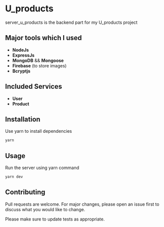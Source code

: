 # U_products

server_u_products is the backend part for my U_products project

## Major tools which I used
* **NodeJs**
* **ExpressJs**
* **MongoDB** && **Mongoose**
* **Firebase** (to store images)
* **Bcryptjs**


## Included Services
* **User**
* **Product**

## Installation

Use yarn to install dependencies

```bash
yarn
```

## Usage
Run the server using yarn command
```bash
yarn dev
```
## Contributing

Pull requests are welcome. For major changes, please open an issue first
to discuss what you would like to change.

Please make sure to update tests as appropriate.
